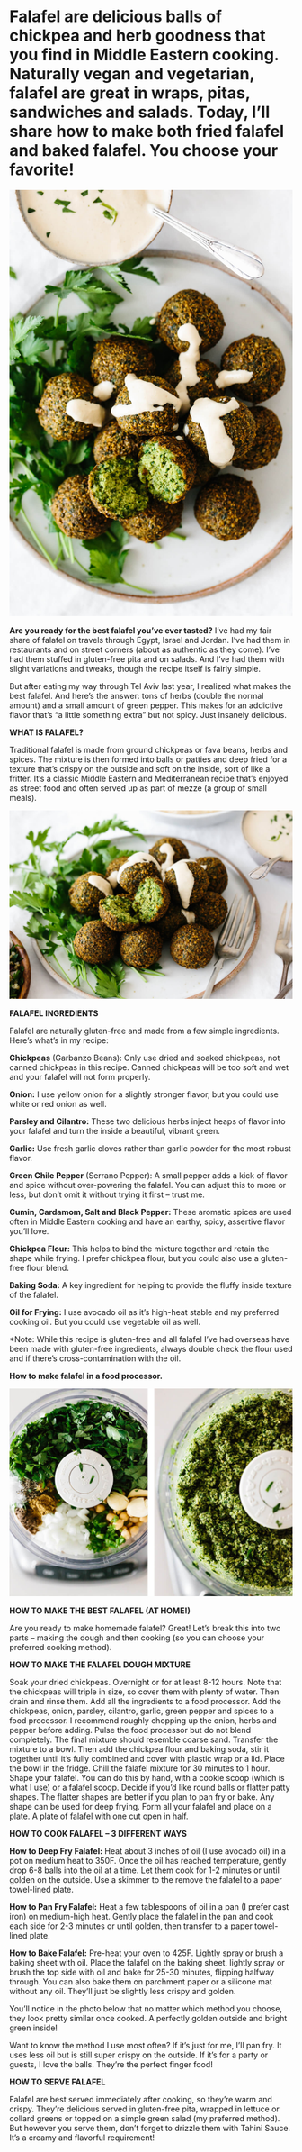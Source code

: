 # Falafel are delicious balls of chickpea and herb goodness that you find in Middle Eastern cooking. Naturally vegan and vegetarian, falafel are great in wraps, pitas, sandwiches and salads. Today, I’ll share how to make both fried falafel and baked falafel. You choose your favorite!

![Branching](Falafel-11.jpg "A plate of falafel drizzled with tahini sauce. Most Delicious Falafel")



**Are you ready for the best falafel you’ve ever tasted?** I’ve had my fair share of falafel on travels through Egypt, Israel and Jordan. I’ve had them in restaurants and on street corners (about as authentic as they come). I’ve had them stuffed in gluten-free pita and on salads. And I’ve had them with slight variations and tweaks, though the recipe itself is fairly simple.

But after eating my way through Tel Aviv last year, I realized what makes the best falafel. And here’s the answer: tons of herbs (double the normal amount) and a small amount of green pepper. This makes for an addictive flavor that’s “a little something extra” but not spicy. Just insanely delicious.

**WHAT IS FALAFEL?**

Traditional falafel is made from ground chickpeas or fava beans, herbs and spices. The mixture is then formed into balls or patties and deep fried for a texture that’s crispy on the outside and soft on the inside, sort of like a fritter. It’s a classic Middle Eastern and Mediterranean recipe that’s enjoyed as street food and often served up as part of mezze (a group of small meals).

![Branching](Falafel-12.jpg "Several falafel balls on a plate garnished with parsley and tahini sauce")

**FALAFEL INGREDIENTS**

Falafel are naturally gluten-free and made from a few simple ingredients. Here’s what’s in my recipe:

**Chickpeas** (Garbanzo Beans): Only use dried and soaked chickpeas, not canned chickpeas in this recipe. Canned chickpeas will be too soft and wet and your falafel will not form properly.

**Onion:** I use yellow onion for a slightly stronger flavor, but you could use white or red onion as well.

**Parsley and Cilantro:** These two delicious herbs inject heaps of flavor into your falafel and turn the inside a beautiful, vibrant green.

**Garlic:** Use fresh garlic cloves rather than garlic powder for the most robust flavor.

**Green Chile Pepper** (Serrano Pepper): A small pepper adds a kick of flavor and spice without over-powering the falafel. You can adjust this to more or less, but don’t omit it without trying it first – trust me.

**Cumin, Cardamom, Salt and Black Pepper:** These aromatic spices are used often in Middle Eastern cooking and have an earthy, spicy, assertive flavor you’ll love.

**Chickpea Flour:** This helps to bind the mixture together and retain the shape while frying. I prefer chickpea flour, but you could also use a gluten-free flour blend.

**Baking Soda:** A key ingredient for helping to provide the fluffy inside texture of the falafel.

**Oil for Frying:** I use avocado oil as it’s high-heat stable and my preferred cooking oil. But you could use vegetable oil as well.

*Note: While this recipe is gluten-free and all falafel I’ve had overseas have been made with gluten-free ingredients, always double check the flour used and if there’s cross-contamination with the oil. 

**How to make falafel in a food processor.**

![Branching](how-to-make-falafel.jpg "Scooped falafel mixture ready to be cooked")



**HOW TO MAKE THE BEST FALAFEL (AT HOME!)**

Are you ready to make homemade falafel? Great! Let’s break this into two parts – making the dough and then cooking (so you can choose your preferred cooking method).

**HOW TO MAKE THE FALAFEL DOUGH MIXTURE**

Soak your dried chickpeas. Overnight or for at least 8-12 hours. Note that the chickpeas will triple in size, so cover them with plenty of water. Then drain and rinse them.
Add all the ingredients to a food processor. Add the chickpeas, onion, parsley, cilantro, garlic, green pepper and spices to a food processor. I recommend roughly chopping up the onion, herbs and pepper before adding. Pulse the food processor but do not blend completely. The final mixture should resemble coarse sand.
Transfer the mixture to a bowl. Then add the chickpea flour and baking soda, stir it together until it’s fully combined and cover with plastic wrap or a lid.
Place the bowl in the fridge. Chill the falafel mixture for 30 minutes to 1 hour.
Shape your falafel. You can do this by hand, with a cookie scoop (which is what I use) or a falafel scoop. Decide if you’d like round balls or flatter patty shapes. The flatter shapes are better if you plan to pan fry or bake. Any shape can be used for deep frying. Form all your falafel and place on a plate.
A plate of falafel with one cut open in half.

**HOW TO COOK FALAFEL – 3 DIFFERENT WAYS**

**How to Deep Fry Falafel:** Heat about 3 inches of oil (I use avocado oil) in a pot on medium heat to 350F. Once the oil has reached temperature, gently drop 6-8 balls into the oil at a time. Let them cook for 1-2 minutes or until golden on the outside. Use a skimmer to the remove the falafel to a paper towel-lined plate.

**How to Pan Fry Falafel:** Heat a few tablespoons of oil in a pan (I prefer cast iron) on medium-high heat. Gently place the falafel in the pan and cook each side for 2-3 minutes or until golden, then transfer to a paper towel-lined plate.

**How to Bake Falafel:** Pre-heat your oven to 425F. Lightly spray or brush a baking sheet with oil. Place the falafel on the baking sheet, lightly spray or brush the top side with oil and bake for 25-30 minutes, flipping halfway through. You can also bake them on parchment paper or a silicone mat without any oil. They’ll just be slightly less crispy and golden.

You’ll notice in the photo below that no matter which method you choose, they look pretty similar once cooked. A perfectly golden outside and bright green inside!

Want to know the method I use most often? If it’s just for me, I’ll pan fry. It uses less oil but is still super crispy on the outside. If it’s for a party or guests, I love the balls. They’re the perfect finger food!


**HOW TO SERVE FALAFEL**

Falafel are best served immediately after cooking, so they’re warm and crispy. They’re delicious served in gluten-free pita, wrapped in lettuce or collard greens or topped on a simple green salad (my preferred method). But however you serve them, don’t forget to drizzle them with Tahini Sauce. It’s a creamy and flavorful requirement!
